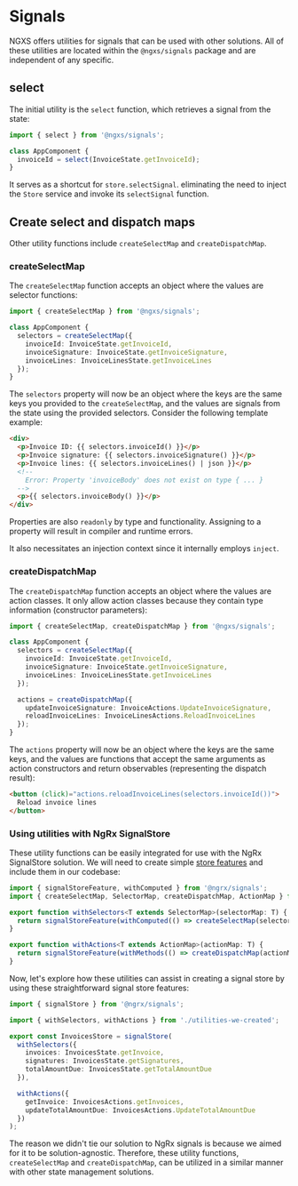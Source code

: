 # Signals

NGXS offers utilities for signals that can be used with other solutions. All of these utilities are located within the `@ngxs/signals` package and are independent of any specific.

## select

The initial utility is the `select` function, which retrieves a signal from the state:

```ts
import { select } from '@ngxs/signals';

class AppComponent {
  invoiceId = select(InvoiceState.getInvoiceId);
}
```

It serves as a shortcut for `store.selectSignal`. eliminating the need to inject the `Store` service and invoke its `selectSignal` function.

## Create select and dispatch maps

Other utility functions include `createSelectMap` and `createDispatchMap`.

### createSelectMap

The `createSelectMap` function accepts an object where the values are selector functions:

```ts
import { createSelectMap } from '@ngxs/signals';

class AppComponent {
  selectors = createSelectMap({
    invoiceId: InvoiceState.getInvoiceId,
    invoiceSignature: InvoiceState.getInvoiceSignature,
    invoiceLines: InvoiceLinesState.getInvoiceLines
  });
}
```

The `selectors` property will now be an object where the keys are the same keys you provided to the `createSelectMap`, and the values are signals from the state using the provided selectors. Consider the following template example:

```html
<div>
  <p>Invoice ID: {{ selectors.invoiceId() }}</p>
  <p>Invoice signature: {{ selectors.invoiceSignature() }}</p>
  <p>Invoice lines: {{ selectors.invoiceLines() | json }}</p>
  <!--
    Error: Property 'invoiceBody' does not exist on type { ... }
  -->
  <p>{{ selectors.invoiceBody() }}</p>
</div>
```

Properties are also `readonly` by type and functionality. Assigning to a property will result in compiler and runtime errors.

It also necessitates an injection context since it internally employs `inject`.

### createDispatchMap

The `createDispatchMap` function accepts an object where the values are action classes. It only allow action classes because they contain type information (constructor parameters):

```ts
import { createSelectMap, createDispatchMap } from '@ngxs/signals';

class AppComponent {
  selectors = createSelectMap({
    invoiceId: InvoiceState.getInvoiceId,
    invoiceSignature: InvoiceState.getInvoiceSignature,
    invoiceLines: InvoiceLinesState.getInvoiceLines
  });

  actions = createDispatchMap({
    updateInvoiceSignature: InvoiceActions.UpdateInvoiceSignature,
    reloadInvoiceLines: InvoiceLinesActions.ReloadInvoiceLines
  });
}
```

The `actions` property will now be an object where the keys are the same keys, and the values are functions that accept the same arguments as action constructors and return observables (representing the dispatch result):

```html
<button (click)="actions.reloadInvoiceLines(selectors.invoiceId())">
  Reload invoice lines
</button>
```

### Using utilities with NgRx SignalStore

These utility functions can be easily integrated for use with the NgRx SignalStore solution. We will need to create simple [store features](https://ngrx.io/guide/signals/signal-store/custom-store-features) and include them in our codebase:

```ts
import { signalStoreFeature, withComputed } from '@ngrx/signals';
import { createSelectMap, SelectorMap, createDispatchMap, ActionMap } from '@ngxs/signals';

export function withSelectors<T extends SelectorMap>(selectorMap: T) {
  return signalStoreFeature(withComputed(() => createSelectMap(selectorMap)));
}

export function withActions<T extends ActionMap>(actionMap: T) {
  return signalStoreFeature(withMethods(() => createDispatchMap(actionMap)));
}
```

Now, let's explore how these utilities can assist in creating a signal store by using these straightforward signal store features:

```ts
import { signalStore } from '@ngrx/signals';

import { withSelectors, withActions } from './utilities-we-created';

export const InvoicesStore = signalStore(
  withSelectors({
    invoices: InvoicesState.getInvoice,
    signatures: InvoicesState.getSignatures,
    totalAmountDue: InvoicesState.getTotalAmountDue
  }),

  withActions({
    getInvoice: InvoicesActions.getInvoices,
    updateTotalAmountDue: InvoicesActions.UpdateTotalAmountDue
  })
);
```

The reason we didn't tie our solution to NgRx signals is because we aimed for it to be solution-agnostic. Therefore, these utility functions, `createSelectMap` and `createDispatchMap`, can be utilized in a similar manner with other state management solutions.
